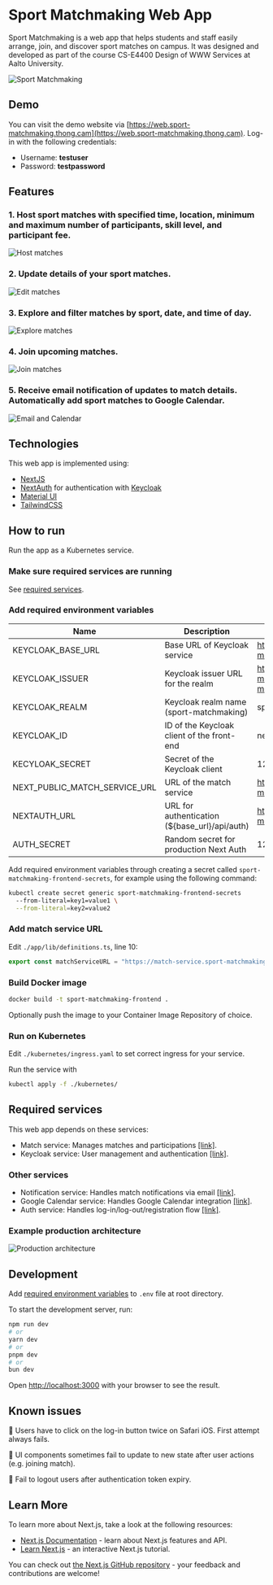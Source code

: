 # Sport Matchmaking Web App

Sport Matchmaking is a web app that helps students and staff easily arrange, join, and discover sport matches on campus. It was designed and developed as part of the course CS-E4400 Design of WWW Services at Aalto University.

![Sport Matchmaking](./docs/images/Banner.png)

## Demo

You can visit the demo website via [https://web.sport-matchmaking.thong.cam](https://web.sport-matchmaking.thong.cam). Log-in with the following credentials:
- Username: **testuser**
- Password: **testpassword**

## Features

### 1. Host sport matches with specified time, location, minimum and maximum number of participants, skill level, and participant fee.

![Host matches](./docs/images/Host.png)

### 2. Update details of your sport matches.

![Edit matches](./docs/images/Edit.png)

### 3. Explore and filter matches by sport, date, and time of day.

![Explore matches](./docs/images/Explore.png)

### 4. Join upcoming matches.

![Join matches](./docs/images/Join.png)

### 5. Receive email notification of updates to match details. Automatically add sport matches to Google Calendar.

![Email and Calendar](./docs/images/email-calendar.png)


## Technologies

This web app is implemented using:

- [NextJS](https://nextjs.org)
- [NextAuth](https://next-auth.js.org) for authentication with [Keycloak](https://www.keycloak.org) 
- [Material UI](https://mui.com/material-ui/)
- [TailwindCSS](https://tailwindcss.com)

## How to run

Run the app as a Kubernetes service.

### Make sure required services are running

See [required services](#required-services).

### Add required environment variables

| Name                          	| Description                                   	| Example                                                               	|
|-------------------------------	|-----------------------------------------------	|-----------------------------------------------------------------------	|
| KEYCLOAK_BASE_URL             	| Base URL of Keycloak service                  	| https://keycloak.sport-matchmaking.thong.cam                          	|
| KEYCLOAK_ISSUER               	| Keycloak issuer URL for the realm             	| https://keycloak.sport-matchmaking.thong.cam/realms/sport-matchmaking 	|
| KEYCLOAK_REALM                	| Keycloak realm name (sport-matchmaking)       	| sport-matchmaking                                                     	|
| KEYCLOAK_ID                   	| ID of the Keycloak client of the front-end    	| next-auth                                                             	|
| KECYLOAK_SECRET               	| Secret of the Keycloak client                 	| 123xyz                                                                	|
| NEXT_PUBLIC_MATCH_SERVICE_URL 	| URL of the match service                      	| https://match-service.sport-matchmaking.thong.cam                     	|
| NEXTAUTH_URL                  	| URL for authentication (${base_url}/api/auth) 	| https://web.sport-matchmaking.thong.cam/api/auth                      	|
| AUTH_SECRET                   	| Random secret for production Next Auth        	| 123xyz                                                                	|


Add required environment variables through creating a secret called `sport-matchmaking-frontend-secrets`, for example using the following command:

```bash
kubectl create secret generic sport-matchmaking-frontend-secrets
  --from-literal=key1=value1 \
  --from-literal=key2=value2
```

### Add match service URL

Edit `./app/lib/definitions.ts`, line 10:

```TypeScript
export const matchServiceURL = "https://match-service.sport-matchmaking.thong.cam" // Replace with your match service URL. 
```

### Build Docker image

```Bash
docker build -t sport-matchmaking-frontend .
```

Optionally push the image to your Container Image Repository of choice.

### Run on Kubernetes

Edit `./kubernetes/ingress.yaml` to set correct ingress for your service.

Run the service with 

```bash
kubectl apply -f ./kubernetes/
```

## Required services

This web app depends on these services:

- Match service: Manages matches and participations [[link]](https://github.com/sneaktricks/sport-matchmaking-match-service).
- Keycloak service: User management and authentication [[link]](https://www.keycloak.org).

### Other services

- Notification service: Handles match notifications via email [[link]](https://github.com/sneaktricks/sport-matchmaking-notification-service).
- Google Calendar service: Handles Google Calendar integration [[link]](https://github.com/jiaw1/sport-matchmaking-google-calendar-service).
- Auth service: Handles log-in/log-out/registration flow [[link]](https://github.com/jiaw1/sport-matchmaking-auth-service).

### Example production architecture

![Production architecture](./docs/images/architecture.png)

## Development

Add [required environment variables](#add-required-environment-variables) to `.env` file at root directory.

To start the development server, run:

```bash
npm run dev
# or
yarn dev
# or
pnpm dev
# or
bun dev
```

Open [http://localhost:3000](http://localhost:3000) with your browser to see the result.

## Known issues

🚧 Users have to click on the log-in button twice on Safari iOS. First attempt always fails.

🚧 UI components sometimes fail to update to new state after user actions (e.g. joining match).

🚧 Fail to logout users after authentication token expiry.

## Learn More

To learn more about Next.js, take a look at the following resources:

- [Next.js Documentation](https://nextjs.org/docs) - learn about Next.js features and API.
- [Learn Next.js](https://nextjs.org/learn) - an interactive Next.js tutorial.

You can check out [the Next.js GitHub repository](https://github.com/vercel/next.js) - your feedback and contributions are welcome!
